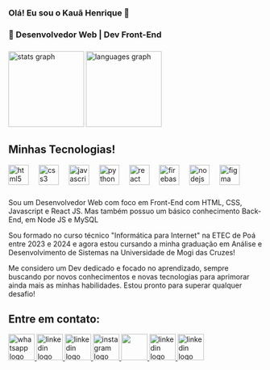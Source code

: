 ### Olá! Eu sou o Kauã Henrique 👋
### 🚀 Desenvolvedor Web | Dev Front-End

###

<div align="left">
  <img src="https://github-readme-stats.vercel.app/api?username=devkauahsg&hide_title=false&hide_rank=false&show_icons=true&include_all_commits=true&count_private=true&disable_animations=false&theme=dracula&locale=en&hide_border=true&order=1" height="150" alt="stats graph"  />
  <img src="https://github-readme-stats.vercel.app/api/top-langs?username=devkauahsg&locale=en&hide_title=false&layout=compact&card_width=320&langs_count=4&theme=dracula&hide_border=true&order=2" height="150" alt="languages graph"  />
</div>

###
## Minhas Tecnologias!

<div style="display: inline_block">
<div align="left">
  <img src="https://cdn.jsdelivr.net/gh/devicons/devicon/icons/html5/html5-original.svg" height="40" alt="html5 logo"  />
  <img width="12" />
  <img src="https://cdn.jsdelivr.net/gh/devicons/devicon/icons/css3/css3-original.svg" height="40" alt="css3 logo"  />
  <img width="12" />
  <img src="https://cdn.jsdelivr.net/gh/devicons/devicon/icons/javascript/javascript-plain.svg" height="40" alt="javascript logo"  />
  <img width="12" />
  <img src="https://cdn.jsdelivr.net/gh/devicons/devicon/icons/python/python-plain.svg" height="40" alt="python logo"  />
  <img width="12" />
  <img src="https://cdn.jsdelivr.net/gh/devicons/devicon/icons/react/react-original.svg" height="40" alt="react logo"  />
  <img width="12" />
  <img src="https://cdn.jsdelivr.net/gh/devicons/devicon/icons/firebase/firebase-plain.svg" height="40" alt="firebase logo"  />
  <img width="12" />
  <img src="https://cdn.jsdelivr.net/gh/devicons/devicon/icons/nodejs/nodejs-original.svg" height="40" alt="nodejs logo"  />
  <img width="12" />
  <img src="https://cdn.jsdelivr.net/gh/devicons/devicon/icons/figma/figma-original.svg" height="40" alt="figma logo"  />
</div>

###
Sou um Desenvolvedor Web com foco em Front-End com HTML, CSS, Javascript e React JS. Mas também possuo um básico conhecimento Back-End, em Node JS e MySQL

Sou formado no curso técnico "Informática para Internet" na ETEC de Poá entre 2023 e 2024 e agora estou cursando a minha graduação em Análise e Desenvolvimento de Sistemas na Universidade de Mogi das Cruzes!

Me considero um Dev dedicado e focado no aprendizado, sempre buscando por novos conhecimentos e novas tecnologias para aprimorar ainda mais as minhas habilidades. Estou pronto para superar qualquer desafio!
<br>

## Entre em contato:
<div align="left">
  <a href="https://api.whatsapp.com/send/?phone=5511953736849&text=Ol%C3%A1%20gostaria%20de%20conversar%20com%20o%20%20Kau%C3%A3!" target="_blank">
    <img src="https://img.shields.io/badge/WhatsApp-25D366?style=for-the-badge&logo=whatsapp&logoColor=white" width="52" alt="whatsapp   logo"  />
  </a>
  <a href="https://www.linkedin.com/in/kau%C3%A3-henrique-78259a259/" target="_blank">
    <img src="https://img.shields.io/badge/Telegram-2CA5E0?style=for-the-badge&logo=telegram&logoColor=white" width="52" alt="linkedin logo"  />
  </a>
  <a href="https://www.linkedin.com/in/kau%C3%A3-henrique-78259a259/" target="_blank">
    <img src="https://img.shields.io/badge/LinkedIn-0077B5?style=for-the-badge&logo=linkedin&logoColor=white" width="52" alt="linkedin logo"  />
  </a>
  <a href="https://www.instagram.com/kaua.dev?igsh=MXB5NGlqczhnNXZ5cA==" target="_blank">
    <img src="https://img.shields.io/badge/Instagram-E4405F?style=for-the-badge&logo=instagram&logoColor=white" width="52" alt="instagram logo"  />
  </a>
  <a href="https://www.linkedin.com/in/kau%C3%A3-henrique-78259a259/" target="_blank">
    <img src="https://img.shields.io/badge/Gmail-D14836?style=for-the-badge&logo=gmail&logoColor=white" width="52" "/>
  </a>
  <a href="https://www.linkedin.com/in/kau%C3%A3-henrique-78259a259/" target="_blank">
    <img src="https://img.shields.io/badge/Microsoft_Outlook-0078D4?style=for-the-badge&logo=microsoft-outlook&logoColor=white" width="52" alt="linkedin logo"  />
  </a>
  <a href="https://www.linkedin.com/in/kau%C3%A3-henrique-78259a259/" target="_blank">
    <img src="https://img.shields.io/badge/linktree-39E09B?style=for-the-badge&logo=linktree&logoColor=white" width="52" alt="linkedin logo"  />
  </a>
</div>

